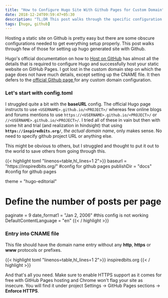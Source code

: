 ```yaml
---
title: "How to Configure Hugo Site With Github Pages for Custom Domain"
date: 2018-12-24T09:59:47+05:30
description: "TL;DR This post walks through the specific configuration required in Hugo's config.toml file to setup custom domain on GitHub.com."
tags: [hugo, github]
---
```


Hosting a static site on Github is pretty easy but there are some obscure configurations needed to get everything setup properly. This post walks through few of those for setting up hugo generated site with Github.

Hugo's official documentation on how to <a href="https://gohugo.io/hosting-and-deployment/hosting-on-github/" target="_blank">Host on GitHub</a> has almost all the details that is required to configure Hugo and successfully host your static website on GitHub Pages. I got lost in the custom domain step on which the page does not have much details, except setting up the CNAME file. It then defers to the <a href="https://help.github.com/articles/using-a-custom-domain-with-github-pages/" target="_blank">official Github page </a>for any custom domain configuration.

### Let's start with config.toml
I struggled quite a bit with the **baseURL** config. The official Hugo page instructs to use `<USERNAME>.github.io/<PROJECT>/` whereas few online blogs and forums mentions to use `https://<USERNAME>.github.io/<PROJECT>/` or `//<USERNAME>.github.io/<PROJECT>/`. I tried all of these in vain but then with some hit and trial (and realization in hindsight) that using **`https://inspiredbits.org/`**, *the actual domain name*, only makes sense. No need to specify github project URL or anything else.

This might be obvious to others, but I struggled and thought to put it out to the world to save others from going through this.

<div class="code">
{{< highlight toml "linenos=table,hl_lines=1 2">}}
baseurl = "https://inspiredbits.org/"	#config for github pages
publishDir = "docs"                     #config for github pages

theme = "hugo-editorial"
# Define the number of posts per page
paginate = 9
date_format1 = "Jan 2, 2006" #this config is not working
DefaultContentLanguage = "en"
{{< / highlight >}}
</div>   

### Entry into CNAME file
This file should have the domain name entry without any **http**, **https** or **www** protocols or prefixes.

<div class="code">
{{< highlight toml "linenos=table,hl_lines=1 2">}}
inspiredbits.org
{{< / highlight >}} 

And that's all you need. Make sure to enable HTTPS support as it comes for free with GitHub Pages hosting and Chrome won't flag your site as insecure. You will find it under project Settings &rarr; GitHub Pages sections &rarr; **Enforce HTTPS**.